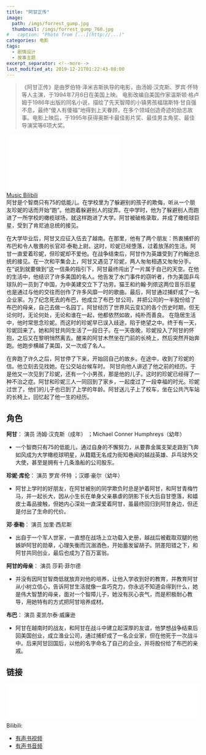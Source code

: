 ```yaml
---
title: "阿甘正传"
image: 
  path: /imgs/forrest_gump.jpg
  thumbnail: /imgs/forrest_gump_760.jpg
#   caption: "Photo from [...](http://...)"
categories: 电影
tags: 
  - 剧情设计
  - 故事主题
excerpt_separator: <!--more-->
last_modified_at: 2019-12-21T01:22:43-08:00
---
```

> 《阿甘正传》是由罗伯特·泽米吉斯执导的电影，由汤姆·汉克斯、罗宾·怀特等人主演，于1994年7月6日在美国上映。
电影改编自美国作家温斯顿·格卢姆于1986年出版的同名小说，描绘了先天智障的小镇男孩福瑞斯特·甘自强不息，最终“傻人有傻福”地得到上天眷顾，在多个领域创造奇迹的励志故事。电影上映后，于1995年获得奥斯卡最佳影片奖、最佳男主角奖、最佳导演奖等6项大奖。
<!--more-->

<div class="align-right video-link">
  <iframe src="//player.bilibili.com/player.html?aid=39427963&cid=69278652&page=1" scrolling="no" border="0" frameborder="no" framespacing="0" allowfullscreen="true"> </iframe>
  <figcaption><a href="https://www.bilibili.com/video/av39427963/">Music Bilibili</a></figcaption>
</div> 
阿甘是个智商只有75的低能儿。在学校里为了躲避别的孩子的欺侮，听从一个朋友珍妮的话而开始“跑”。他跑着躲避别人的捉弄。在中学时，他为了躲避别人而跑进了一所学校的橄榄球场，就这样跑进了大学。阿甘被破格录取，并成了橄榄球巨星，受到了肯尼迪总统的接见。

在大学毕业后，阿甘又应征入伍去了越南。在那里，他有了两个朋友：热衷捕虾的布巴和令人敬畏的长官邓·泰勒上尉。这时，珍妮已经堕落，过着放荡的生活。阿甘一直爱着珍妮，但珍妮却不爱他。在战争结束后，阿甘作为英雄受到了约翰逊总统的接见。在一次和平集会上，阿甘又遇见了珍妮，两人匆匆相遇又匆匆分手。在“说到就要做到”这一信条的指引下，阿甘最终闯出了一片属于自己的天空。在他的生活中，他结识了许多美国的名人。他告发了水门事件的窃听者，作为美国乒乓球队的一员到了中国，为中美建交立下了功劳。猫王和约翰·列侬这两位音乐巨星也是通过与他的交往而创作了许多风靡一时的歌曲。最后，阿甘通过捕虾成了一名企业家。为了纪念死去的布巴，他成立了布巴·甘公司，并把公司的一半股份给了布巴的母亲，自己去做一名园丁。阿甘经历了世界风云变幻的各个历史时期，但无论何时，无论何处，无论和谁在一起，他都依然如故，纯朴而善良。
在隐居生活中，他时常思念珍妮。而这时的珍妮早已误入歧途，陷于绝望之中。终于有一天，珍妮回来了。她和阿甘共同生活了一段日子。在一天夜晚，珍妮投入了阿甘的怀抱，之后又在黎明悄然离去。醒来的阿甘木然坐在门前的长椅上，然后突然开始奔跑。他跑步横越了美国，又一次成了名人。

在奔跑了许久之后，阿甘停了下来，开始回自己的故乡。在途中，收到了珍妮的信。他立刻去见找她。在公交站台候车时。 阿甘向他人讲述了他之前的经历。于是他又一次见到了珍妮，还有一个小男孩，那是他的儿子。这时的珍妮已经得了一种不治之症。阿甘和珍妮三人一同回到了家乡，一起度过了一段幸福的时光。珍妮过世了，他们的儿子也已到了上学的年龄。阿甘送儿子上了校车，坐在公共汽车站的长椅上，回忆起了他一生的经历。

## 角色
**阿甘**：
演员 汤姆·汉克斯（成年） ；Michael Conner Humphreys（幼年）
- 一个智商只有75的低能儿，通过自身的不懈努力，从要靠金属支架走路到飞奔如风成为大学橄榄球明星，从籍籍无名成为街知巷闻的越战英雄、乒乓球外交大使，甚至是拥有十几条渔船的公司股东。

**珍妮·库伦**：
演员 罗宾·怀特 ；汉娜·豪尔（幼年）
- 阿甘上学时的好朋友，在阿甘被别的同学欺负时总是护着阿甘，和阿甘青梅竹马，并一起长大，因从小生长在单身父亲暴虐的阴影下长大后自甘堕落，和嬉皮士毒品接触，但她内心深处一直深爱着阿甘，虽最终回归到阿甘身边，但还是付出了生命的代价。

**邓·泰勒**：
演员 加里·西尼斯
- 出自于一个军人世家，一直想在战场上立功载入史册，越战后被截取双腿的他嫉妒阿甘的勋章，心理失衡而沉溺酒色，开始蓄发留胡子。阴差阳错之下，和阿甘共同创业，最后也成为了百万富翁。

**阿甘的母亲**：
演员 莎莉·菲尔德
- 并没有因阿甘智商低就放弃对他的培养，让他入学收到好的教育，并教育阿甘从小树立信心，告诉阿甘生活就像一盒巧克力，你永远不知道会得到什么，她是伟大智慧的母亲，面对一个智障儿子，她没有灰心丧气，而是积极耐心教导，用她特有的方式把阿甘培养成材。

**布巴**：
演员 麦凯尔泰·威廉逊
- 阿甘在越南时的战友，和阿甘在战斗中建立起深厚的友谊，他梦想战争结束后回美国创业，成立渔业公司，通过捕虾成了一名企业家，但在他死于一次战斗中。后来阿甘回国后，以他的名字命名了自己的企业，并将股份给了布巴的亲戚。

## 链接
<div class="align-center">
  <iframe frameborder="no" border="0" marginwidth="0" marginheight="0" width="100%" height="86px" src="//music.163.com/outchain/player?type=2&id=5217824&auto=1&height=66"></iframe>
</div>

Bilibili:
- [有声书视频](https://www.bilibili.com/video/av40587950)
- [有声书音频](https://www.bilibili.com/audio/am30127803)